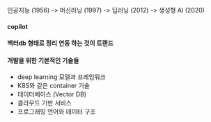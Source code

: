 
인공지능 (1956) -> 머신러닝 (1997) -> 딥러닝 (2012) -> 생성형 AI (2020)

#### copilot

#### 백터db 형태로 정리 연동 하는 것이 트랜드

#### 개발을 위한 기본적인 기술들
- deep learning 모델과 프레임워크
- K8S와 같은 container 기술
- 데이터베이스 (Vector DB)
- 클라우드 기반 서비스
- 프로그래밍 언어와 데이터 구조
